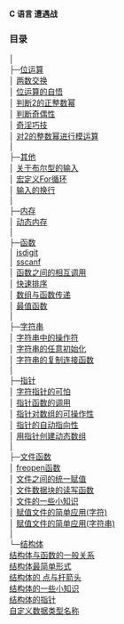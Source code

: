 #### C 语言 遭遇战



### 目录



│  
├─[位运算](https://github.com/Tomotoes/C-Note/tree/master/位运算)<br/>
│      [两数交换](https://github.com/Tomotoes/C-Note/blob/master/位运算/两数交换.cpp)<br/>
│      [位运算的自悟](https://github.com/Tomotoes/C-Note/blob/master/位运算/位运算的自悟.cpp)<br/>
│      [判断2的正整数幂](https://github.com/Tomotoes/C-Note/blob/master/位运算/判断2的正整数幂.cpp)<br/>
│      [判断奇偶性](https://github.com/Tomotoes/C-Note/blob/master/位运算/判断奇偶性.cpp)<br/>
│      [奇淫巧技](https://github.com/Tomotoes/C-Note/blob/master/位运算/奇淫巧技.cpp)<br/>
│      [对2的整数幂进行模运算](https://github.com/Tomotoes/C-Note/blob/master/位运算/对2的整数幂进行模运算.cpp)<br/>
│      
├─[其他](https://github.com/Tomotoes/C-Note/tree/master/其他)<br/>
│      [关于布尔型的输入](https://github.com/Tomotoes/C-Note/blob/master/其他/关于布尔型的输入.cpp)<br/>
│      [宏定义For循环](https://github.com/Tomotoes/C-Note/blob/master/其他/宏定义For循环.cpp)<br/>
│      [输入的换行](https://github.com/Tomotoes/C-Note/blob/master/其他/输入的换行.cpp)<br/>
│      
├─[内存](https://github.com/Tomotoes/C-Note/tree/master/内存)<br/>
│      [动态内存](https://github.com/Tomotoes/C-Note/blob/master/内存/动态内存.cpp)<br/>
│      
├─[函数](https://github.com/Tomotoes/C-Note/tree/master/函数)<br/>
│      [isdigit](https://github.com/Tomotoes/C-Note/blob/master/函数/isdigit.cpp)<br/>
│      [sscanf](https://github.com/Tomotoes/C-Note/blob/master/函数/sscanf.cpp)<br/>
│      [函数之间的相互调用](https://github.com/Tomotoes/C-Note/blob/master/函数/函数之间的相互调用.cpp)<br/>
│      [快速排序](https://github.com/Tomotoes/C-Note/blob/master/函数/快速排序.cpp)<br/>
│      [数组与函数传递](https://github.com/Tomotoes/C-Note/blob/master/函数/数组与函数传递.cpp)<br/>
│      [最值函数](https://github.com/Tomotoes/C-Note/blob/master/函数/最值函数.cpp)<br/>
│      
├─[字符串](https://github.com/Tomotoes/C-Note/tree/master/字符串)<br/>
│      [字符串中的操作符](https://github.com/Tomotoes/C-Note/blob/master/字符串/字符串中的操作符.cpp)<br/>
│      [字符串的任意初始化](https://github.com/Tomotoes/C-Note/blob/master/字符串/字符串的任意初始化.cpp)<br/>
│      [字符串的复制连接函数](https://github.com/Tomotoes/C-Note/blob/master/字符串/字符串的复制连接函数.cpp)<br/>
│      
├─[指针](https://github.com/Tomotoes/C-Note/tree/master/指针)<br/>
│      [字符指针的可怕](https://github.com/Tomotoes/C-Note/blob/master/指针/字符指针的可怕.cpp)<br/>
│      [指针函数的调用](https://github.com/Tomotoes/C-Note/blob/master/指针/指针函数的调用.cpp)<br/>
│      [指针对数组的可操作性](https://github.com/Tomotoes/C-Note/blob/master/指针/指针对数组的可操作性.cpp)<br/>
│      [指针的自动指向性](https://github.com/Tomotoes/C-Note/blob/master/指针/指针的自动指向性.cpp)<br/>
│      [用指针创建动态数组](https://github.com/Tomotoes/C-Note/blob/master/指针/用指针创建动态数组.cpp)<br/>
│      
├─[文件函数](https://github.com/Tomotoes/C-Note/tree/master/文件函数)<br/>
│      [freopen函数](https://github.com/Tomotoes/C-Note/blob/master/文件函数/freopen函数.cpp)<br/>
│      [文件之间的统一赋值](https://github.com/Tomotoes/C-Note/blob/master/文件函数/文件之间的统一赋值.cpp)<br/>
│      [文件数据块的读写函数](https://github.com/Tomotoes/C-Note/blob/master/文件函数/文件数据块的读写函数.cpp)<br/>
│      [文件的一些小知识](https://github.com/Tomotoes/C-Note/blob/master/文件函数/文件的一些小知识.cpp)<br/>
│      [赋值文件的简单应用(字符)<br/>](https://github.com/Tomotoes/C-Note/blob/master/文件函数/赋值文件的简单应用(字符).cpp)
│      [赋值文件的简单应用(字符串)](https://github.com/Tomotoes/C-Note/blob/master/文件函数/赋值文件的简单应用(字符串).cpp)<br/>
│      
└─[结构体](https://github.com/Tomotoes/C-Note/tree/master/结构体)<br/>
        [结构体与函数的一般关系](https://github.com/Tomotoes/C-Note/blob/master/结构体/结构体与函数的一般关系.cpp)<br/>
        [结构体最简单形式](https://github.com/Tomotoes/C-Note/blob/master/结构体/结构体最简单形式.cpp)<br/>
        [结构体的 点与杆箭头](https://github.com/Tomotoes/C-Note/blob/master/结构体/结构体的%20点与杆箭头.cpp)<br/>
        [结构体的一些小知识](https://github.com/Tomotoes/C-Note/blob/master/结构体/结构体的一些小知识.cpp)<br/>
        [结构体的指针](https://github.com/Tomotoes/C-Note/blob/master/结构体/结构体的指针.cpp)<br/>
        [自定义数据类型名称](https://github.com/Tomotoes/C-Note/blob/master/结构体/自定义数据类型名称.cpp)<br/>
        

